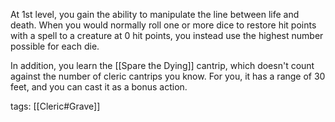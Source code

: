 At 1st level, you gain the ability to manipulate the line between life and death. When you would normally roll one or more dice to restore hit points with a spell to a creature at 0 hit points, you instead use the highest number possible for each die.

In addition, you learn the [[Spare the Dying]] cantrip, which doesn't count against the number of cleric cantrips you know. For you, it has a range of 30 feet, and you can cast it as a bonus action.

tags: [[Cleric#Grave]]